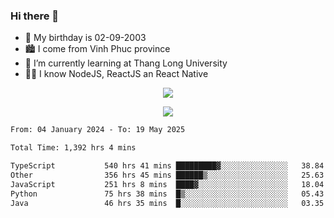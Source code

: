 ### Hi there 👋
- 🎂 My birthday is 02-09-2003
- 🏙️ I come from Vinh Phuc province
- 🌱 I’m currently learning at Thang Long University
- 🧑‍💻 I know NodeJS, ReactJS an React Native
<p align="center"><img src="https://github-readme-stats.vercel.app/api?username=tmquang0209&show_icons=true&theme=gradient"></p>
<p align="center"><img src="https://github-readme-stats.vercel.app/api/top-langs/?username=tmquang0209&hide=scss,css&langs_count=10"></p>
<!--START_SECTION:waka-->

```txt
From: 04 January 2024 - To: 19 May 2025

Total Time: 1,392 hrs 4 mins

TypeScript           540 hrs 41 mins █████████▓░░░░░░░░░░░░░░░   38.84 %
Other                356 hrs 45 mins ██████▒░░░░░░░░░░░░░░░░░░   25.63 %
JavaScript           251 hrs 8 mins  ████▓░░░░░░░░░░░░░░░░░░░░   18.04 %
Python               75 hrs 38 mins  █▒░░░░░░░░░░░░░░░░░░░░░░░   05.43 %
Java                 46 hrs 35 mins  █░░░░░░░░░░░░░░░░░░░░░░░░   03.35 %
```

<!--END_SECTION:waka-->
